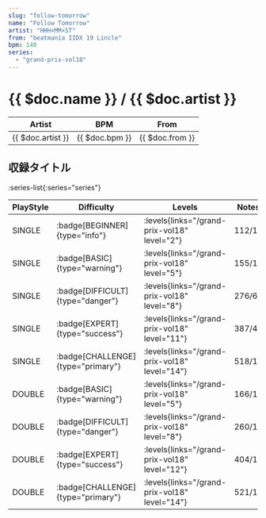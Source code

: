 ```yaml
---
slug: "follow-tomorrow"
name: "Follow Tomorrow"
artist: "HHH×MM×ST"
from: "beatmania IIDX 19 Lincle"
bpm: 140
series:
  - "grand-prix-vol18"
---
```


# {{ $doc.name }} / {{ $doc.artist }}

|Artist|BPM|From|
|------|---|----|
|{{ $doc.artist }}|{{ $doc.bpm }}|{{ $doc.from }}|

## 収録タイトル

:series-list{:series="series"}

|PlayStyle|Difficulty|Levels|Notes|Movie|
|---------|----------|------|-----|-----|
|SINGLE| :badge[BEGINNER]{type="info"}| :levels{links="/grand-prix-vol18" level="2"}|112/1||
|SINGLE| :badge[BASIC]{type="warning"}| :levels{links="/grand-prix-vol18" level="5"}|155/19||
|SINGLE| :badge[DIFFICULT]{type="danger"}| :levels{links="/grand-prix-vol18" level="8"}|276/6||
|SINGLE| :badge[EXPERT]{type="success"}| :levels{links="/grand-prix-vol18" level="11"}|387/4||
|SINGLE| :badge[CHALLENGE]{type="primary"}| :levels{links="/grand-prix-vol18" level="14"}|518/18||
|DOUBLE| :badge[BASIC]{type="warning"}| :levels{links="/grand-prix-vol18" level="5"}|166/17||
|DOUBLE| :badge[DIFFICULT]{type="danger"}| :levels{links="/grand-prix-vol18" level="8"}|260/11||
|DOUBLE| :badge[EXPERT]{type="success"}| :levels{links="/grand-prix-vol18" level="12"}|404/10||
|DOUBLE| :badge[CHALLENGE]{type="primary"}| :levels{links="/grand-prix-vol18" level="14"}|521/16||
